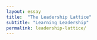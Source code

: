 ```yaml
---
layout: essay
title:  "The Leadership Lattice"
subtitle: "Learning Leadership"
permalink: leadership-lattice/
---
```


